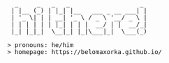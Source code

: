 <pre>
  _     _   _   _                   _ 
 | |__ (_) | |_| |__   ___ _ __ ___| |
 | '_ \| | | __| '_ \ / _ \ '__/ _ \ |
 | | | | | | |_| | | |  __/ | |  __/_|
 |_| |_|_|  \__|_| |_|\___|_|  \___(_)

> pronouns: he/him
> homepage: https://belomaxorka.github.io/
</pre>
